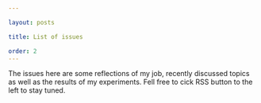 ```yaml
---

layout: posts

title: List of issues

order: 2
---
```


The issues here are some reflections of my job, recently discussed topics as
well as the results of my experiments. Fell free to cick RSS button to the left
to stay tuned.
